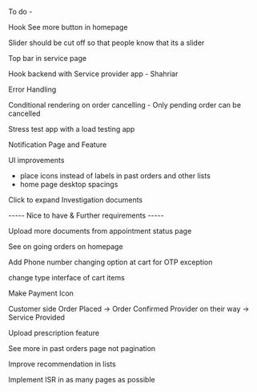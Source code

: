 To do -

Hook See more button in homepage

Slider should be cut off so that people know that its a slider

Top bar in service page

Hook backend with Service provider app - Shahriar

Error Handling

Conditional rendering on order cancelling - Only pending order can be cancelled

Stress test app with a load testing app

Notification Page and Feature

UI improvements

- place icons instead of labels in past orders and other lists
- home page desktop spacings

Click to expand Investigation documents

----- Nice to have & Further requirements -----

Upload more documents from appointment status page

See on going orders on homepage

Add Phone number changing option at cart for OTP exception

change type interface of cart items

Make Payment Icon

Customer side
Order Placed -> Order Confirmed
Provider on their way -> Service Provided

Upload prescription feature

See more in past orders page not pagination

Improve recommendation in lists

Implement ISR in as many pages as possible
